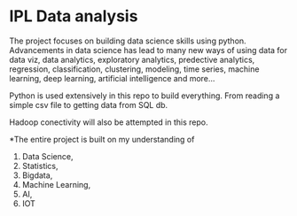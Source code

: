 # IPL Data analysis

The project focuses on building data science skills using python.
Advancements in data science has lead to many new ways of using data
for data viz, data analytics, exploratory analytics, predective analytics,
regression, classification, clustering, modeling, time series, machine learning,
deep learning, artificial intelligence and more...

Python is used extensively in this repo to build everything.
From reading a simple csv file to getting data from SQL db.

Hadoop conectivity will also be attempted in this repo.

*The entire project is built on my understanding of
 1. Data Science,
 2. Statistics,
 3. Bigdata,
 4. Machine Learning,
 5. AI,
 6. IOT